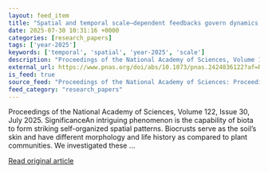 ```yaml
---
layout: feed_item
title: "Spatial and temporal scale–dependent feedbacks govern dynamics of biocrusts in drylands"
date: 2025-07-30 10:31:16 +0000
categories: [research_papers]
tags: ['year-2025']
keywords: ['temporal', 'spatial', 'year-2025', 'scale']
description: "Proceedings of the National Academy of Sciences, Volume 122, Issue 30, July 2025"
external_url: https://www.pnas.org/doi/abs/10.1073/pnas.2424836122?af=R
is_feed: true
source_feed: "Proceedings of the National Academy of Sciences: Proceedings of the National Academy of Sciences: Table of Contents"
feed_category: "research_papers"
---
```


Proceedings of the National Academy of Sciences, Volume 122, Issue 30, July 2025. SignificanceAn intriguing phenomenon is the capability of biota to form striking self-organized spatial patterns. Biocrusts serve as the soil’s skin and have different morphology and life history as compared to plant communities. We investigated these ...

[Read original article](https://www.pnas.org/doi/abs/10.1073/pnas.2424836122?af=R)
